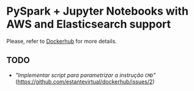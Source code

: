 # PySpark + Jupyter Notebooks with AWS and Elasticsearch support

Please, refer to [Dockerhub](https://hub.docker.com/r/estantevirtual/pyspark/) for more details.

## TODO

- _"Implementar script para parametrizar a instrução `CMD`"_ (https://github.com/estantevirtual/dockerhub/issues/2)
